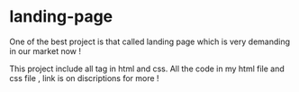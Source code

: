 # landing-page


 One of the best project is that called landing page which is very  demanding in our market now !

This project include all tag in html and css. 
All the code in my html file and css file , link is on discriptions for more !
